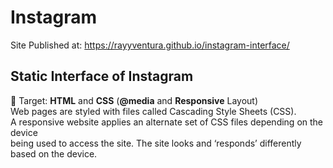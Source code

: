 # Instagram  
Site Published at: https://rayyventura.github.io/instagram-interface/

## Static Interface of Instagram </br>
🎯 Target: **HTML** and **CSS** (**@media** and **Responsive** Layout)</br>
 Web pages are styled with files called Cascading Style Sheets (CSS). </br>
A responsive website applies an alternate set of CSS files depending on the device </br>
being used to access the site. The site looks and ‘responds’ differently based on the device.
